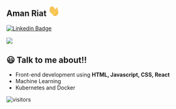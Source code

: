 <h2> Aman Riat <img src="https://raw.githubusercontent.com/ABSphreak/ABSphreak/master/gifs/Hi.gif" width="30px"></h2>

[![Linkedin Badge](https://img.shields.io/badge/-Aman_Riat-blue?style=flat-square&logo=Linkedin&logoColor=white&link=https://www.linkedin.com/in/amanriat//)](https://www.linkedin.com/in/amanriat/) 

<img align='center' src='https://user-images.githubusercontent.com/5713670/87202985-820dcb80-c2b6-11ea-9f56-7ec461c497c3.gif' width='200"'>

## 😃 Talk to me about!!

- Front-end development using **HTML, Javascript, CSS, React**
- Machine Learning
- Kubernetes and Docker

![visitors](https://visitor-badge.glitch.me/badge?page_id=AmanRiat1.AmanRiat)

